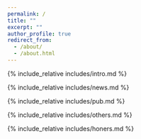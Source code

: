```yaml
---
permalink: /
title: ""
excerpt: ""
author_profile: true
redirect_from: 
  - /about/
  - /about.html
---
```


<span class='anchor' id='about-me'></span>
{% include_relative includes/intro.md %}

{% include_relative includes/news.md %}

<!--{% include_relative includes/education.md %}-->

<!--{% include_relative includes/internships.md %}-->

{% include_relative includes/pub.md %}

{% include_relative includes/others.md %}

{% include_relative includes/honers.md %}
